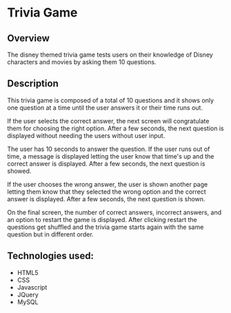 # Trivia Game

## Overview

The disney themed trivia game tests users on their knowledge of Disney characters and movies by asking them 10 questions.

## Description

This trivia game is composed of a total of 10 questions and it shows only one question at a time until the user answers it or their time runs out.

If the user selects the correct answer, the next screen will congratulate them for choosing the right option. After a few seconds, the next question is displayed without needing the users without user input.

The user has 10 seconds to answer the question. If the user runs out of time, a message is displayed letting the user know that time's up and the correct answer is displayed. After a few seconds, the next question is showed.

If the user chooses the wrong answer, the user is shown another page letting them know that they selected the wrong option and the correct answer is displayed. After a few seconds, the next question is shown.

On the final screen, the number of correct answers, incorrect answers, and an option to restart the game is displayed. After clicking restart the questions get shuffled and the trivia game starts again with the same question but in different order.

## Technologies used:

* HTML5
* CSS
* Javascript
* JQuery
* MySQL
